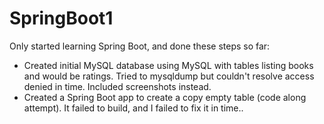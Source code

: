 # SpringBoot1

Only started learning Spring Boot, and done these steps so far:
* Created initial MySQL database using MySQL with tables listing books and would be ratings. 
Tried to mysqldump but couldn't resolve access denied in time. Included screenshots instead.
* Created a Spring Boot app to create a copy empty table (code along attempt). It failed to build, and I failed to fix it in time..
